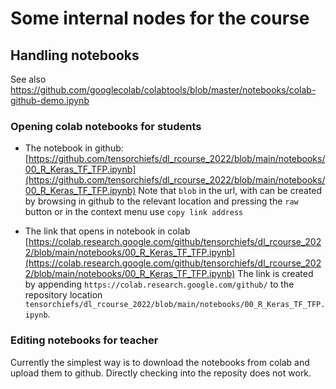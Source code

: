 # Some internal nodes for the course

## Handling notebooks
See also https://github.com/googlecolab/colabtools/blob/master/notebooks/colab-github-demo.ipynb 

### Opening colab notebooks for students
* The notebook in github: [https://github.com/tensorchiefs/dl_rcourse_2022/blob/main/notebooks/00_R_Keras_TF_TFP.ipynb](https://github.com/tensorchiefs/dl_rcourse_2022/blob/main/notebooks/00_R_Keras_TF_TFP.ipynb)
Note that `blob` in the url, with can be created by browsing in github to the relevant location and pressing the `raw` button or in the context menu use `copy link address` 

* The link that opens in notebook in colab [https://colab.research.google.com/github/tensorchiefs/dl_rcourse_2022/blob/main/notebooks/00_R_Keras_TF_TFP.ipynb](https://colab.research.google.com/github/tensorchiefs/dl_rcourse_2022/blob/main/notebooks/00_R_Keras_TF_TFP.ipynb)
The link is created by appending `https://colab.research.google.com/github/` to the repository location `tensorchiefs/dl_rcourse_2022/blob/main/notebooks/00_R_Keras_TF_TFP.ipynb`.

### Editing notebooks for teacher
Currently the simplest way is to download the notebooks from colab and upload them to github. Directly checking into the reposity does not work.  
